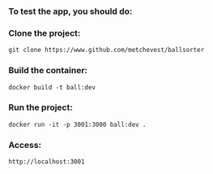 ### To test the app, you should do:

### Clone the project:

`git clone https://www.github.com/metchevest/ballsorter`

### Build the container:

`docker build -t ball:dev`

### Run the project:

`docker run -it -p 3001:3000 ball:dev .`

### Access:

`http://localhost:3001`
